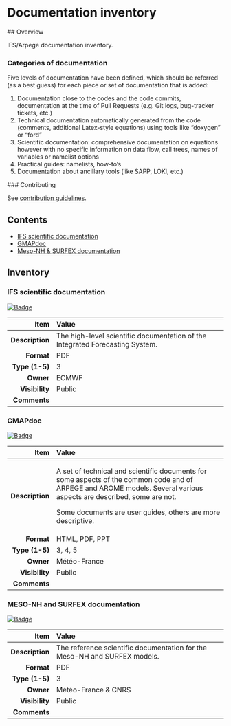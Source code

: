 # Documentation inventory

## Overview

IFS/Arpege documentation inventory.

### Categories of documentation

Five levels of documentation have been defined, which should be referred (as a best guess) for each piece or set of documentation that is added:

1. Documentation close to the codes and the code commits, documentation at the time of Pull Requests (e.g. Git logs, bug-tracker tickets, etc.)
2. Technical documentation automatically generated from the code (comments, additional Latex-style equations) using tools like “doxygen” or “ford”
3. Scientific documentation: comprehensive documentation on equations however with no specific information on data flow, call trees, names of variables or namelist options
4. Practical guides: namelists, how-to’s
5. Documentation about ancillary tools (like SAPP, LOKI, etc.)

### Contributing

See [contribution guidelines](CONTRIBUTING.md).

## Contents

- [IFS scientific documentation](https://github.com/ecmwf-ifs/docinv/blob/main/README.md#ifs-scientific-documentation)
- [GMAPdoc](https://github.com/ecmwf-ifs/docinv/blob/main/README.md#gmapdoc)
- [Meso-NH & SURFEX documentation](https://github.com/ecmwf-ifs/docinv/blob/main/README.md#meso-nh-and-surfex-documentation)

## Inventory

### IFS scientific documentation

[![Badge](https://img.shields.io/badge/External_link-blue?style=flat)](https://tinyurl.com/ifsscidoc)

| Item | Value |
|--:|:--|
| **Description** | The high-level scientific documentation of the Integrated Forecasting System.
| **Format**      | PDF
| **Type (1-5)**  | 3
| **Owner**       | ECMWF
| **Visibility**  | Public
| **Comments**

### GMAPdoc

[![Badge](https://img.shields.io/badge/External_link-blue?style=flat)](http://www.umr-cnrm.fr/gmapdoc/?lang=en)

| Item | Value |
|--:|:--|
| **Description** | <p>A set of technical and scientific documents for some aspects of the common code and of ARPEGE and AROME models. Several various aspects are described, some are not. </p><p>Some documents are user guides, others are more descriptive.</p>
| **Format**      | HTML, PDF, PPT
| **Type (1-5)**  | 3, 4, 5
| **Owner**       | Météo-France
| **Visibility**  | Public
| **Comments**

### MESO-NH and SURFEX documentation

[![Badge](https://img.shields.io/badge/External_link-blue?style=flat)](http://mesonh.aero.obs-mip.fr/mesonh55/BooksAndGuides)

| Item | Value |
|--:|:--|
| **Description** | The reference scientific documentation for the Meso-NH and SURFEX models.
| **Format**      | PDF
| **Type (1-5)**  | 3
| **Owner**       | Météo-France & CNRS
| **Visibility**  | Public
| **Comments**
